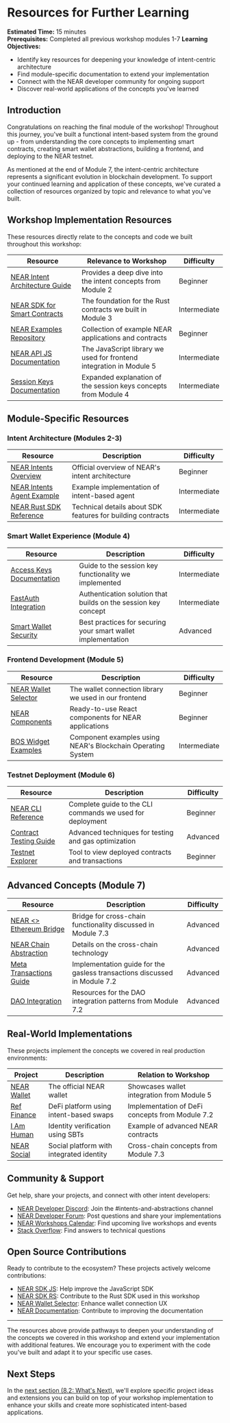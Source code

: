 # Resources for Further Learning

**Estimated Time:** 15 minutes  
**Prerequisites:** Completed all previous workshop modules 1-7
**Learning Objectives:**

- Identify key resources for deepening your knowledge of intent-centric architecture
- Find module-specific documentation to extend your implementation
- Connect with the NEAR developer community for ongoing support
- Discover real-world applications of the concepts you've learned

## Introduction

Congratulations on reaching the final module of the workshop! Throughout this journey, you've built a functional intent-based system from the ground up - from understanding the core concepts to implementing smart contracts, creating smart wallet abstractions, building a frontend, and deploying to the NEAR testnet.

As mentioned at the end of Module 7, the intent-centric architecture represents a significant evolution in blockchain development. To support your continued learning and application of these concepts, we've curated a collection of resources organized by topic and relevance to what you've built.

## Workshop Implementation Resources

These resources directly relate to the concepts and code we built throughout this workshop:

| Resource                                                                                 | Relevance to Workshop                                               | Difficulty   |
| ---------------------------------------------------------------------------------------- | ------------------------------------------------------------------- | ------------ |
| [NEAR Intent Architecture Guide](https://docs.near.org/tutorials/intents/introduction)   | Provides a deep dive into the intent concepts from Module 2         | Beginner     |
| [NEAR SDK for Smart Contracts](https://docs.near.org/tools/sdk)                          | The foundation for the Rust contracts we built in Module 3          | Intermediate |
| [NEAR Examples Repository](https://github.com/near-examples)                             | Collection of example NEAR applications and contracts               | Beginner     |
| [NEAR API JS Documentation](https://docs.near.org/tools/near-api-js/quick-reference)     | The JavaScript library we used for frontend integration in Module 5 | Intermediate |
| [Session Keys Documentation](https://docs.near.org/concepts/basics/accounts/access-keys) | Expanded explanation of the session keys concepts from Module 4     | Intermediate |

## Module-Specific Resources

### Intent Architecture (Modules 2-3)

| Resource                                                                                  | Description                                                 | Difficulty   |
| ----------------------------------------------------------------------------------------- | ----------------------------------------------------------- | ------------ |
| [NEAR Intents Overview](https://near.org/intents)                                         | Official overview of NEAR's intent architecture             | Beginner     |
| [NEAR Intents Agent Example](https://github.com/near-examples/near-intents-agent-example) | Example implementation of intent-based agent                | Intermediate |
| [NEAR Rust SDK Reference](https://docs.rs/near-sdk/latest/near_sdk/)                      | Technical details about SDK features for building contracts | Intermediate |

### Smart Wallet Experience (Module 4)

| Resource                                                                                | Description                                                    | Difficulty   |
| --------------------------------------------------------------------------------------- | -------------------------------------------------------------- | ------------ |
| [Access Keys Documentation](https://docs.near.org/concepts/basics/accounts/access-keys) | Guide to the session key functionality we implemented          | Intermediate |
| [FastAuth Integration](https://docs.near.org/tools/fastauth)                            | Authentication solution that builds on the session key concept | Intermediate |
| [Smart Wallet Security](https://docs.near.org/concepts/basics/accounts/security)        | Best practices for securing your smart wallet implementation   | Advanced     |

### Frontend Development (Module 5)

| Resource                                                           | Description                                                 | Difficulty   |
| ------------------------------------------------------------------ | ----------------------------------------------------------- | ------------ |
| [NEAR Wallet Selector](https://github.com/near/wallet-selector)    | The wallet connection library we used in our frontend       | Beginner     |
| [NEAR Components](https://github.com/near/components)              | Ready-to-use React components for NEAR applications         | Beginner     |
| [BOS Widget Examples](https://docs.near.org/bos/tutorial/todo-app) | Component examples using NEAR's Blockchain Operating System | Intermediate |

### Testnet Deployment (Module 6)

| Resource                                                                    | Description                                               | Difficulty |
| --------------------------------------------------------------------------- | --------------------------------------------------------- | ---------- |
| [NEAR CLI Reference](https://docs.near.org/tools/near-cli)                  | Complete guide to the CLI commands we used for deployment | Beginner   |
| [Contract Testing Guide](https://docs.near.org/sdk/rust/testing/unit-tests) | Advanced techniques for testing and gas optimization      | Advanced   |
| [Testnet Explorer](https://explorer.testnet.near.org/)                      | Tool to view deployed contracts and transactions          | Beginner   |

## Advanced Concepts (Module 7)

| Resource                                                                       | Description                                                               | Difficulty |
| ------------------------------------------------------------------------------ | ------------------------------------------------------------------------- | ---------- |
| [NEAR <> Ethereum Bridge](https://rainbowbridge.app/transfer)                  | Bridge for cross-chain functionality discussed in Module 7.3              | Advanced   |
| [NEAR Chain Abstraction](https://docs.near.org/build/chain-abstraction)        | Details on the cross-chain technology                                     | Advanced   |
| [Meta Transactions Guide](https://docs.near.org/tutorials/basic/gas-economics) | Implementation guide for the gasless transactions discussed in Module 7.2 | Advanced   |
| [DAO Integration](https://docs.near.org/build/dapps/dao)                       | Resources for the DAO integration patterns from Module 7.2                | Advanced   |

## Real-World Implementations

These projects implement the concepts we covered in real production environments:

| Project                                | Description                              | Relation to Workshop                            |
| -------------------------------------- | ---------------------------------------- | ----------------------------------------------- |
| [NEAR Wallet](https://wallet.near.org) | The official NEAR wallet                 | Showcases wallet integration from Module 5      |
| [Ref Finance](https://app.ref.finance) | DeFi platform using intent-based swaps   | Implementation of DeFi concepts from Module 7.2 |
| [I Am Human](https://i-am-human.app)   | Identity verification using SBTs         | Example of advanced NEAR contracts              |
| [NEAR Social](https://near.social)     | Social platform with integrated identity | Cross-chain concepts from Module 7.3            |

## Community & Support

Get help, share your projects, and connect with other intent developers:

- [NEAR Developer Discord](https://near.chat): Join the #intents-and-abstractions channel
- [NEAR Developer Forum](https://gov.near.org/c/dev/6): Post questions and share your implementations
- [NEAR Workshops Calendar](https://near.org/events): Find upcoming live workshops and events
- [Stack Overflow](https://stackoverflow.com/questions/tagged/nearprotocol): Find answers to technical questions

## Open Source Contributions

Ready to contribute to the ecosystem? These projects actively welcome contributions:

- [NEAR SDK JS](https://github.com/near/near-sdk-js): Help improve the JavaScript SDK
- [NEAR SDK RS](https://github.com/near/near-sdk-rs): Contribute to the Rust SDK used in this workshop
- [NEAR Wallet Selector](https://github.com/near/wallet-selector): Enhance wallet connection UX
- [NEAR Documentation](https://github.com/near/docs): Contribute to improving the documentation

---

The resources above provide pathways to deepen your understanding of the concepts we covered in this workshop and extend your implementation with additional features. We encourage you to experiment with the code you've built and adapt it to your specific use cases.

## Next Steps

In the [next section (8.2: What's Next)](mdc:./02-whats-next.md), we'll explore specific project ideas and extensions you can build on top of your workshop implementation to enhance your skills and create more sophisticated intent-based applications.

